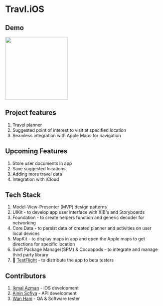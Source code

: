# Travl.iOS

## Demo

<img src="https://user-images.githubusercontent.com/59039044/147020116-161e6c88-4192-4cc2-9b66-5ec23967b63e.mp4" width= "200">

## Project features

1. Travel planner
2. Suggested point of interest to visit at specified location
3. Seamless integration with Apple Maps for navigation

## Upcoming Features

1. Store user documents in app
2. Save suggested locations
3. Adding more travel data
4. Integration with iCloud


## Tech Stack

1. Model-View-Presenter (MVP) design patterns
2. UIKit - to develop app user interface with XIB's and Storyboards
2. Foundation - to create helpers function and generic decoder for networking 
3. Core Data - to persist data of created planner and activities on user local devices
4. MapKit - to display maps in app and open the Apple maps to get directions for specific location
5. Swift Package Manager(SPM) & Cocoapods - to integrate and manage third party library
6.  [TestFlight](https://testflight.apple.com/join/YMFDabsO) - to distribute the app to beta testers 

## Contributors

1. [Ikmal Azman](https://github.com/esikmalazman) - iOS development
2. [Ainin Sofiya](https://github.com/asofiyatukiran[) - API development
3. [Wan Hani](https://github.com/Syxfixh) - QA & Software tester

